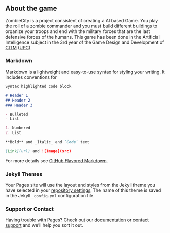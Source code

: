 ## About the game

ZombieCity is a project consistent of creating a AI based Game.
You play the roll of a zombie commander and you must build different buildings to organize your troops and end with the military forces that are the last defensive forces of the humans.
This game has been done in the Artificial Intelligence subject in the 3rd year of the Game Design and Development of [CITM](https://www.citm.upc.edu/) ([UPC](https://www.upc.edu/ca)).

### Markdown

Markdown is a lightweight and easy-to-use syntax for styling your writing. It includes conventions for

```markdown
Syntax highlighted code block

# Header 1
## Header 2
### Header 3

- Bulleted
- List

1. Numbered
2. List

**Bold** and _Italic_ and `Code` text

[Link](url) and ![Image](src)
```

For more details see [GitHub Flavored Markdown](https://guides.github.com/features/mastering-markdown/).

### Jekyll Themes

Your Pages site will use the layout and styles from the Jekyll theme you have selected in your [repository settings](https://github.com/manelmourelo/ZombieCity/settings). The name of this theme is saved in the Jekyll `_config.yml` configuration file.

### Support or Contact

Having trouble with Pages? Check out our [documentation](https://help.github.com/categories/github-pages-basics/) or [contact support](https://github.com/contact) and we’ll help you sort it out.
